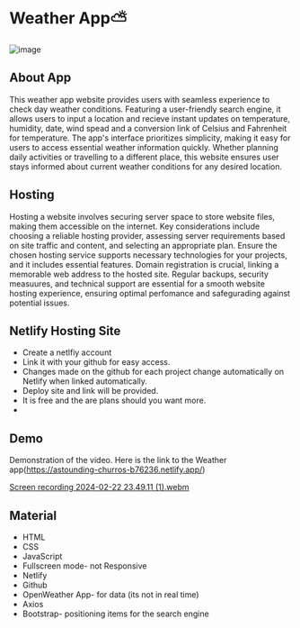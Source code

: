 
# Weather App⛅

 ![image](https://github.com/KhaniLucy/-Weather-App-Vanilla/assets/132388392/2650d784-32b7-433a-bfff-d7c4d286a3c6)



## About App

This weather app website provides users with seamless experience to check day weather conditions. Featuring a user-friendly search engine, it allows users to input a location and recieve instant updates on temperature, humidity, date, wind spead and a conversion link of Celsius and Fahrenheit for temperature. The app's interface prioritizes simplicity, making it easy for users to access essential weather information quickly. Whether planning daily activities or travelling to a different place, this website ensures user stays informed about current weather conditions for any desired location.

## Hosting
Hosting a website involves securing server space to store website files, making them accessible on the internet. Key considerations include choosing a reliable hosting provider, assessing server requirements based on site traffic and content, and selecting an appropriate plan. Ensure the chosen hosting service supports necessary technologies for your projects, and it includes essential features. Domain registration is crucial, linking a memorable web address to the hosted site. Regular backups, security measuures, and technical support are essential for a smooth website hosting experience, ensuring optimal perfomance and safegurading against potential issues.

## Netlify Hosting Site
- Create a netlfiy account
- Link it with your github for easy access. 
- Changes made on the github for each project change automatically on Netlify when linked automatically.
- Deploy site and link will be provided.
- It is free and the are plans should you want more.
- 
## Demo
Demonstration of the video. Here is the link to the Weather app(https://astounding-churros-b76236.netlify.app/)

  [Screen recording 2024-02-22 23.49.11 (1).webm](https://github.com/KhaniLucy/-Weather-App-Vanilla/assets/132388392/7a80a374-8812-44bc-b4bf-ee9421933ec5)

## Material

- HTML
- CSS
- JavaScript
- Fullscreen mode- not Responsive
- Netlify
- Github
- OpenWeather App- for data (its not in real time)
- Axios
- Bootstrap- positioning items for the search engine
